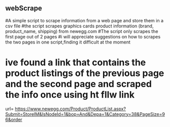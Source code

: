 ## webScrape
#A simple script to scrape information from a web page and store them in a csv file 
#the script scrapes graphics cards product information (brand, product_name, shipping) from newegg.com 
#The script only scrapes the first page out of 2 pages
#i will appreciate suggestions on how to scrapes the two pages in one script,finding it difficult at the moment
# ive found a link that contains the product listings of the previous page and the second page and scraped the info once using ht fllw link
 url= https://www.newegg.com/Product/ProductList.aspx?Submit=StoreIM&IsNodeId=1&bop=And&Depa=1&Category=38&PageSize=96&order